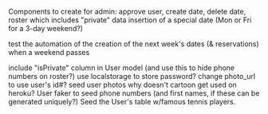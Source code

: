 Components to create for admin:
approve user, create date, delete date, roster which includes "private" data
insertion of a special date (Mon or Fri for a 3-day weekend?)

test the automation of the creation of the next week's dates (& reservations) when a weekend passes

include "isPrivate" column in User model (and use this to hide phone numbers on roster?)
use localstorage to store password?
change photo_url to use user's id#?
seed user photos
why doesn't cartoon get used on heroku?
User faker to seed phone numbers (and first names, if these can be generated uniquely?)
Seed the User's table w/famous tennis players.

